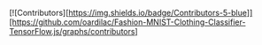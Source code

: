 [![Contributors][https://img.shields.io/badge/Contributors-5-blue]][https://github.com/oardilac/Fashion-MNIST-Clothing-Classifier-TensorFlow.js/graphs/contributors]
